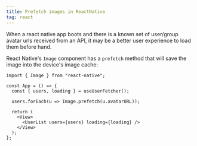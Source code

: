 ```yaml
---
title: Prefetch images in ReactNative
tag: react
---
```


When a react native app boots and there is a known set of user/group avatar urls received from an API, it may be a better user experience to load them before hand.

React Native's `Image` component has a `prefetch` method that will save the image into the device's image cache:

```tsx
import { Image } from "react-native";

const App = () => {
  const { users, loading } = useUserFetcher();

  users.forEach(u => Image.prefetch(u.avatarURL));

  return (
    <View>
      <UserList users={users} loading={loading} />
    </View>
  );
};
```
